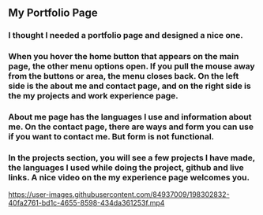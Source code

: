 ## My Portfolio Page

### I thought I needed a portfolio page and designed a nice one. 

### When you hover the home button that appears on the main page, the other menu options open. If you pull the mouse away from the buttons or area, the menu closes back. On the left side is the about me and contact page, and on the right side is the my projects and work experience page. 

### About me page has the languages I use and information about me. On the contact page, there are ways and form you can use if you want to contact me. But form is not functional. 

### In the projects section, you will see a few projects I have made, the languages I used while doing the project, github and live links. A nice video on the my experience page welcomes you.


https://user-images.githubusercontent.com/84937009/198302832-40fa2761-bd1c-4655-8598-434da361253f.mp4

